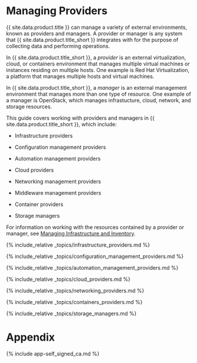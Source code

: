 ---
---

# Managing Providers

{{ site.data.product.title }} can manage a variety of external environments, known as
providers and managers. A provider or manager is any system that
{{ site.data.product.title_short }} integrates with for the purpose of collecting
data and performing operations.

In {{ site.data.product.title_short }}, a *provider* is an external virtualization,
cloud, or containers environment that manages multiple virtual machines
or instances residing on multiple hosts. One example is Red Hat
Virtualization, a platform that manages multiple hosts and virtual
machines.

In {{ site.data.product.title_short }}, a *manager* is an external management
environment that manages more than one type of resource. One example of
a manager is OpenStack, which manages infrastucture, cloud, network, and
storage resources.

This guide covers working with providers and managers in
{{ site.data.product.title_short }}, which include:

  - Infrastructure providers

  - Configuration management providers

  - Automation management providers

  - Cloud providers

  - Networking management providers

  - Middleware management providers

  - Container providers

  - Storage managers

For information on working with the resources contained by a provider or
manager, see [Managing Infrastructure and
Inventory](https://www.manageiq.org/docs/reference/latest/managing_infrastructure_and_inventory/index.html).

{% include_relative _topics/infrastructure_providers.md %}

{% include_relative _topics/configuration_management_providers.md %}

{% include_relative _topics/automation_management_providers.md %}

{% include_relative _topics/cloud_providers.md %}

{% include_relative _topics/networking_providers.md %}

{% include_relative _topics/containers_providers.md %}

{% include_relative _topics/storage_managers.md %}

# Appendix

{% include app-self_signed_ca.md %}
